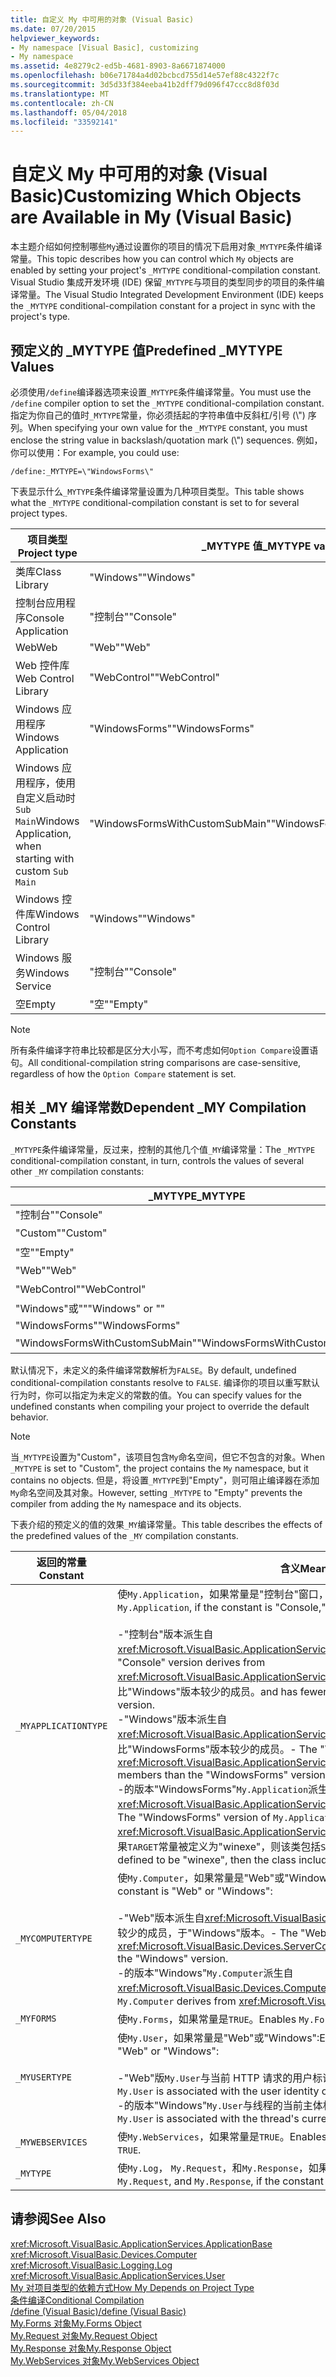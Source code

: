 ```yaml
---
title: 自定义 My 中可用的对象 (Visual Basic)
ms.date: 07/20/2015
helpviewer_keywords:
- My namespace [Visual Basic], customizing
- My namespace
ms.assetid: 4e8279c2-ed5b-4681-8903-8a6671874000
ms.openlocfilehash: b06e71784a4d02bcbcd755d14e57ef88c4322f7c
ms.sourcegitcommit: 3d5d33f384eeba41b2dff79d096f47ccc8d8f03d
ms.translationtype: MT
ms.contentlocale: zh-CN
ms.lasthandoff: 05/04/2018
ms.locfileid: "33592141"
---
```

# <a name="customizing-which-objects-are-available-in-my-visual-basic"></a><span data-ttu-id="9b800-102">自定义 My 中可用的对象 (Visual Basic)</span><span class="sxs-lookup"><span data-stu-id="9b800-102">Customizing Which Objects are Available in My (Visual Basic)</span></span>
<span data-ttu-id="9b800-103">本主题介绍如何控制哪些`My`通过设置你的项目的情况下启用对象`_MYTYPE`条件编译常量。</span><span class="sxs-lookup"><span data-stu-id="9b800-103">This topic describes how you can control which `My` objects are enabled by setting your project's `_MYTYPE` conditional-compilation constant.</span></span> <span data-ttu-id="9b800-104">Visual Studio 集成开发环境 (IDE) 保留`_MYTYPE`与项目的类型同步的项目的条件编译常量。</span><span class="sxs-lookup"><span data-stu-id="9b800-104">The Visual Studio Integrated Development Environment (IDE) keeps the `_MYTYPE` conditional-compilation constant for a project in sync with the project's type.</span></span>  
  
## <a name="predefined-mytype-values"></a><span data-ttu-id="9b800-105">预定义的 _MYTYPE 值</span><span class="sxs-lookup"><span data-stu-id="9b800-105">Predefined _MYTYPE Values</span></span>  
 <span data-ttu-id="9b800-106">必须使用`/define`编译器选项来设置`_MYTYPE`条件编译常量。</span><span class="sxs-lookup"><span data-stu-id="9b800-106">You must use the `/define` compiler option to set the `_MYTYPE` conditional-compilation constant.</span></span> <span data-ttu-id="9b800-107">指定为你自己的值时`_MYTYPE`常量，你必须括起的字符串值中反斜杠/引号 (\\") 序列。</span><span class="sxs-lookup"><span data-stu-id="9b800-107">When specifying your own value for the `_MYTYPE` constant, you must enclose the string value in backslash/quotation mark (\\") sequences.</span></span> <span data-ttu-id="9b800-108">例如，你可以使用：</span><span class="sxs-lookup"><span data-stu-id="9b800-108">For example, you could use:</span></span>  
  
```  
/define:_MYTYPE=\"WindowsForms\"  
```  
  
 <span data-ttu-id="9b800-109">下表显示什么`_MYTYPE`条件编译常量设置为几种项目类型。</span><span class="sxs-lookup"><span data-stu-id="9b800-109">This table shows what the `_MYTYPE` conditional-compilation constant is set to for several project types.</span></span>  
  
|<span data-ttu-id="9b800-110">项目类型</span><span class="sxs-lookup"><span data-stu-id="9b800-110">Project type</span></span>|<span data-ttu-id="9b800-111">_MYTYPE 值</span><span class="sxs-lookup"><span data-stu-id="9b800-111">_MYTYPE value</span></span>|  
|------------------|--------------------|  
|<span data-ttu-id="9b800-112">类库</span><span class="sxs-lookup"><span data-stu-id="9b800-112">Class Library</span></span>|<span data-ttu-id="9b800-113">"Windows"</span><span class="sxs-lookup"><span data-stu-id="9b800-113">"Windows"</span></span>|  
|<span data-ttu-id="9b800-114">控制台应用程序</span><span class="sxs-lookup"><span data-stu-id="9b800-114">Console Application</span></span>|<span data-ttu-id="9b800-115">"控制台"</span><span class="sxs-lookup"><span data-stu-id="9b800-115">"Console"</span></span>|  
|<span data-ttu-id="9b800-116">Web</span><span class="sxs-lookup"><span data-stu-id="9b800-116">Web</span></span>|<span data-ttu-id="9b800-117">"Web"</span><span class="sxs-lookup"><span data-stu-id="9b800-117">"Web"</span></span>|  
|<span data-ttu-id="9b800-118">Web 控件库</span><span class="sxs-lookup"><span data-stu-id="9b800-118">Web Control Library</span></span>|<span data-ttu-id="9b800-119">"WebControl"</span><span class="sxs-lookup"><span data-stu-id="9b800-119">"WebControl"</span></span>|  
|<span data-ttu-id="9b800-120">Windows 应用程序</span><span class="sxs-lookup"><span data-stu-id="9b800-120">Windows Application</span></span>|<span data-ttu-id="9b800-121">"WindowsForms"</span><span class="sxs-lookup"><span data-stu-id="9b800-121">"WindowsForms"</span></span>|  
|<span data-ttu-id="9b800-122">Windows 应用程序，使用自定义启动时 `Sub Main`</span><span class="sxs-lookup"><span data-stu-id="9b800-122">Windows Application, when starting with custom `Sub Main`</span></span>|<span data-ttu-id="9b800-123">"WindowsFormsWithCustomSubMain"</span><span class="sxs-lookup"><span data-stu-id="9b800-123">"WindowsFormsWithCustomSubMain"</span></span>|  
|<span data-ttu-id="9b800-124">Windows 控件库</span><span class="sxs-lookup"><span data-stu-id="9b800-124">Windows Control Library</span></span>|<span data-ttu-id="9b800-125">"Windows"</span><span class="sxs-lookup"><span data-stu-id="9b800-125">"Windows"</span></span>|  
|<span data-ttu-id="9b800-126">Windows 服务</span><span class="sxs-lookup"><span data-stu-id="9b800-126">Windows Service</span></span>|<span data-ttu-id="9b800-127">"控制台"</span><span class="sxs-lookup"><span data-stu-id="9b800-127">"Console"</span></span>|  
|<span data-ttu-id="9b800-128">空</span><span class="sxs-lookup"><span data-stu-id="9b800-128">Empty</span></span>|<span data-ttu-id="9b800-129">"空"</span><span class="sxs-lookup"><span data-stu-id="9b800-129">"Empty"</span></span>|  
  
> [!NOTE]
>  <span data-ttu-id="9b800-130">所有条件编译字符串比较都是区分大小写，而不考虑如何`Option Compare`设置语句。</span><span class="sxs-lookup"><span data-stu-id="9b800-130">All conditional-compilation string comparisons are case-sensitive, regardless of how the `Option Compare` statement is set.</span></span>  
  
## <a name="dependent-my-compilation-constants"></a><span data-ttu-id="9b800-131">相关 _MY 编译常数</span><span class="sxs-lookup"><span data-stu-id="9b800-131">Dependent _MY Compilation Constants</span></span>  
 <span data-ttu-id="9b800-132">`_MYTYPE`条件编译常量，反过来，控制的其他几个值`_MY`编译常量：</span><span class="sxs-lookup"><span data-stu-id="9b800-132">The `_MYTYPE` conditional-compilation constant, in turn, controls the values of several other `_MY` compilation constants:</span></span>  
  
|<span data-ttu-id="9b800-133">_MYTYPE</span><span class="sxs-lookup"><span data-stu-id="9b800-133">_MYTYPE</span></span>|<span data-ttu-id="9b800-134">_MYAPPLICATIONTYPE</span><span class="sxs-lookup"><span data-stu-id="9b800-134">_MYAPPLICATIONTYPE</span></span>|<span data-ttu-id="9b800-135">_MYCOMPUTERTYPE</span><span class="sxs-lookup"><span data-stu-id="9b800-135">_MYCOMPUTERTYPE</span></span>|<span data-ttu-id="9b800-136">_MYFORMS</span><span class="sxs-lookup"><span data-stu-id="9b800-136">_MYFORMS</span></span>|<span data-ttu-id="9b800-137">_MYUSERTYPE</span><span class="sxs-lookup"><span data-stu-id="9b800-137">_MYUSERTYPE</span></span>|<span data-ttu-id="9b800-138">_MYWEBSERVICES</span><span class="sxs-lookup"><span data-stu-id="9b800-138">_MYWEBSERVICES</span></span>|  
|--------------|-------------------------|----------------------|---------------|------------------|---------------------|  
|<span data-ttu-id="9b800-139">"控制台"</span><span class="sxs-lookup"><span data-stu-id="9b800-139">"Console"</span></span>|<span data-ttu-id="9b800-140">"控制台"</span><span class="sxs-lookup"><span data-stu-id="9b800-140">"Console"</span></span>|<span data-ttu-id="9b800-141">"Windows"</span><span class="sxs-lookup"><span data-stu-id="9b800-141">"Windows"</span></span>|<span data-ttu-id="9b800-142">未定义</span><span class="sxs-lookup"><span data-stu-id="9b800-142">Undefined</span></span>|<span data-ttu-id="9b800-143">"Windows"</span><span class="sxs-lookup"><span data-stu-id="9b800-143">"Windows"</span></span>|<span data-ttu-id="9b800-144">true</span><span class="sxs-lookup"><span data-stu-id="9b800-144">TRUE</span></span>|  
|<span data-ttu-id="9b800-145">"Custom"</span><span class="sxs-lookup"><span data-stu-id="9b800-145">"Custom"</span></span>|<span data-ttu-id="9b800-146">未定义</span><span class="sxs-lookup"><span data-stu-id="9b800-146">Undefined</span></span>|<span data-ttu-id="9b800-147">未定义</span><span class="sxs-lookup"><span data-stu-id="9b800-147">Undefined</span></span>|<span data-ttu-id="9b800-148">未定义</span><span class="sxs-lookup"><span data-stu-id="9b800-148">Undefined</span></span>|<span data-ttu-id="9b800-149">未定义</span><span class="sxs-lookup"><span data-stu-id="9b800-149">Undefined</span></span>|<span data-ttu-id="9b800-150">未定义</span><span class="sxs-lookup"><span data-stu-id="9b800-150">Undefined</span></span>|  
|<span data-ttu-id="9b800-151">"空"</span><span class="sxs-lookup"><span data-stu-id="9b800-151">"Empty"</span></span>|<span data-ttu-id="9b800-152">未定义</span><span class="sxs-lookup"><span data-stu-id="9b800-152">Undefined</span></span>|<span data-ttu-id="9b800-153">未定义</span><span class="sxs-lookup"><span data-stu-id="9b800-153">Undefined</span></span>|<span data-ttu-id="9b800-154">未定义</span><span class="sxs-lookup"><span data-stu-id="9b800-154">Undefined</span></span>|<span data-ttu-id="9b800-155">未定义</span><span class="sxs-lookup"><span data-stu-id="9b800-155">Undefined</span></span>|<span data-ttu-id="9b800-156">未定义</span><span class="sxs-lookup"><span data-stu-id="9b800-156">Undefined</span></span>|  
|<span data-ttu-id="9b800-157">"Web"</span><span class="sxs-lookup"><span data-stu-id="9b800-157">"Web"</span></span>|<span data-ttu-id="9b800-158">未定义</span><span class="sxs-lookup"><span data-stu-id="9b800-158">Undefined</span></span>|<span data-ttu-id="9b800-159">"Web"</span><span class="sxs-lookup"><span data-stu-id="9b800-159">"Web"</span></span>|<span data-ttu-id="9b800-160">false</span><span class="sxs-lookup"><span data-stu-id="9b800-160">FALSE</span></span>|<span data-ttu-id="9b800-161">"Web"</span><span class="sxs-lookup"><span data-stu-id="9b800-161">"Web"</span></span>|<span data-ttu-id="9b800-162">false</span><span class="sxs-lookup"><span data-stu-id="9b800-162">FALSE</span></span>|  
|<span data-ttu-id="9b800-163">"WebControl"</span><span class="sxs-lookup"><span data-stu-id="9b800-163">"WebControl"</span></span>|<span data-ttu-id="9b800-164">未定义</span><span class="sxs-lookup"><span data-stu-id="9b800-164">Undefined</span></span>|<span data-ttu-id="9b800-165">"Web"</span><span class="sxs-lookup"><span data-stu-id="9b800-165">"Web"</span></span>|<span data-ttu-id="9b800-166">false</span><span class="sxs-lookup"><span data-stu-id="9b800-166">FALSE</span></span>|<span data-ttu-id="9b800-167">"Web"</span><span class="sxs-lookup"><span data-stu-id="9b800-167">"Web"</span></span>|<span data-ttu-id="9b800-168">true</span><span class="sxs-lookup"><span data-stu-id="9b800-168">TRUE</span></span>|  
|<span data-ttu-id="9b800-169">"Windows"或""</span><span class="sxs-lookup"><span data-stu-id="9b800-169">"Windows" or ""</span></span>|<span data-ttu-id="9b800-170">"Windows"</span><span class="sxs-lookup"><span data-stu-id="9b800-170">"Windows"</span></span>|<span data-ttu-id="9b800-171">"Windows"</span><span class="sxs-lookup"><span data-stu-id="9b800-171">"Windows"</span></span>|<span data-ttu-id="9b800-172">未定义</span><span class="sxs-lookup"><span data-stu-id="9b800-172">Undefined</span></span>|<span data-ttu-id="9b800-173">"Windows"</span><span class="sxs-lookup"><span data-stu-id="9b800-173">"Windows"</span></span>|<span data-ttu-id="9b800-174">TRUE</span><span class="sxs-lookup"><span data-stu-id="9b800-174">TRUE</span></span>|  
|<span data-ttu-id="9b800-175">"WindowsForms"</span><span class="sxs-lookup"><span data-stu-id="9b800-175">"WindowsForms"</span></span>|<span data-ttu-id="9b800-176">"WindowsForms"</span><span class="sxs-lookup"><span data-stu-id="9b800-176">"WindowsForms"</span></span>|<span data-ttu-id="9b800-177">"Windows"</span><span class="sxs-lookup"><span data-stu-id="9b800-177">"Windows"</span></span>|<span data-ttu-id="9b800-178">true</span><span class="sxs-lookup"><span data-stu-id="9b800-178">TRUE</span></span>|<span data-ttu-id="9b800-179">"Windows"</span><span class="sxs-lookup"><span data-stu-id="9b800-179">"Windows"</span></span>|<span data-ttu-id="9b800-180">true</span><span class="sxs-lookup"><span data-stu-id="9b800-180">TRUE</span></span>|  
|<span data-ttu-id="9b800-181">"WindowsFormsWithCustomSubMain"</span><span class="sxs-lookup"><span data-stu-id="9b800-181">"WindowsFormsWithCustomSubMain"</span></span>|<span data-ttu-id="9b800-182">"控制台"</span><span class="sxs-lookup"><span data-stu-id="9b800-182">"Console"</span></span>|<span data-ttu-id="9b800-183">"Windows"</span><span class="sxs-lookup"><span data-stu-id="9b800-183">"Windows"</span></span>|<span data-ttu-id="9b800-184">true</span><span class="sxs-lookup"><span data-stu-id="9b800-184">TRUE</span></span>|<span data-ttu-id="9b800-185">"Windows"</span><span class="sxs-lookup"><span data-stu-id="9b800-185">"Windows"</span></span>|<span data-ttu-id="9b800-186">true</span><span class="sxs-lookup"><span data-stu-id="9b800-186">TRUE</span></span>|  
  
 <span data-ttu-id="9b800-187">默认情况下，未定义的条件编译常数解析为`FALSE`。</span><span class="sxs-lookup"><span data-stu-id="9b800-187">By default, undefined conditional-compilation constants resolve to `FALSE`.</span></span> <span data-ttu-id="9b800-188">编译你的项目以重写默认行为时，你可以指定为未定义的常数的值。</span><span class="sxs-lookup"><span data-stu-id="9b800-188">You can specify values for the undefined constants when compiling your project to override the default behavior.</span></span>  
  
> [!NOTE]
>  <span data-ttu-id="9b800-189">当`_MYTYPE`设置为"Custom"，该项目包含`My`命名空间，但它不包含的对象。</span><span class="sxs-lookup"><span data-stu-id="9b800-189">When `_MYTYPE` is set to "Custom", the project contains the `My` namespace, but it contains no objects.</span></span> <span data-ttu-id="9b800-190">但是，将设置`_MYTYPE`到"Empty"，则可阻止编译器在添加`My`命名空间及其对象。</span><span class="sxs-lookup"><span data-stu-id="9b800-190">However, setting `_MYTYPE` to "Empty" prevents the compiler from adding the `My` namespace and its objects.</span></span>  
  
 <span data-ttu-id="9b800-191">下表介绍的预定义的值的效果`_MY`编译常量。</span><span class="sxs-lookup"><span data-stu-id="9b800-191">This table describes the effects of the predefined values of the `_MY` compilation constants.</span></span>  
  
|<span data-ttu-id="9b800-192">返回的常量</span><span class="sxs-lookup"><span data-stu-id="9b800-192">Constant</span></span>|<span data-ttu-id="9b800-193">含义</span><span class="sxs-lookup"><span data-stu-id="9b800-193">Meaning</span></span>|  
|--------------|-------------|  
|`_MYAPPLICATIONTYPE`|<span data-ttu-id="9b800-194">使`My.Application`，如果常量是"控制台"窗口，"或"WindowsForms":</span><span class="sxs-lookup"><span data-stu-id="9b800-194">Enables `My.Application`, if the constant is "Console," Windows," or "WindowsForms":</span></span><br /><br /> <span data-ttu-id="9b800-195">-"控制台"版本派生自<xref:Microsoft.VisualBasic.ApplicationServices.ConsoleApplicationBase>。</span><span class="sxs-lookup"><span data-stu-id="9b800-195">-   The "Console" version derives from <xref:Microsoft.VisualBasic.ApplicationServices.ConsoleApplicationBase>.</span></span> <span data-ttu-id="9b800-196">并提供比"Windows"版本较少的成员。</span><span class="sxs-lookup"><span data-stu-id="9b800-196">and has fewer members than the "Windows" version.</span></span><br /><span data-ttu-id="9b800-197">-"Windows"版本派生自<xref:Microsoft.VisualBasic.ApplicationServices.ApplicationBase>和具有比"WindowsForms"版本较少的成员。</span><span class="sxs-lookup"><span data-stu-id="9b800-197">-   The "Windows" version derives from <xref:Microsoft.VisualBasic.ApplicationServices.ApplicationBase>.and has fewer members than the "WindowsForms" version.</span></span><br /><span data-ttu-id="9b800-198">-的版本"WindowsForms"`My.Application`派生自<xref:Microsoft.VisualBasic.ApplicationServices.WindowsFormsApplicationBase>。</span><span class="sxs-lookup"><span data-stu-id="9b800-198">-   The "WindowsForms" version of `My.Application` derives from <xref:Microsoft.VisualBasic.ApplicationServices.WindowsFormsApplicationBase>.</span></span> <span data-ttu-id="9b800-199">如果`TARGET`常量被定义为"winexe"，则该类包括`Sub Main`方法。</span><span class="sxs-lookup"><span data-stu-id="9b800-199">If the `TARGET` constant is defined to be "winexe", then the class includes a `Sub Main` method.</span></span>|  
|`_MYCOMPUTERTYPE`|<span data-ttu-id="9b800-200">使`My.Computer`，如果常量是"Web"或"Windows":</span><span class="sxs-lookup"><span data-stu-id="9b800-200">Enables `My.Computer`, if the constant is "Web" or "Windows":</span></span><br /><br /> <span data-ttu-id="9b800-201">-"Web"版本派生自<xref:Microsoft.VisualBasic.Devices.ServerComputer>，并且具有较少的成员，于"Windows"版本。</span><span class="sxs-lookup"><span data-stu-id="9b800-201">-   The "Web" version derives from <xref:Microsoft.VisualBasic.Devices.ServerComputer>, and has fewer members than the "Windows" version.</span></span><br /><span data-ttu-id="9b800-202">-的版本"Windows"`My.Computer`派生自<xref:Microsoft.VisualBasic.Devices.Computer>。</span><span class="sxs-lookup"><span data-stu-id="9b800-202">-   The "Windows" version of `My.Computer` derives from <xref:Microsoft.VisualBasic.Devices.Computer>.</span></span>|  
|`_MYFORMS`|<span data-ttu-id="9b800-203">使`My.Forms`，如果常量是`TRUE`。</span><span class="sxs-lookup"><span data-stu-id="9b800-203">Enables `My.Forms`, if the constant is `TRUE`.</span></span>|  
|`_MYUSERTYPE`|<span data-ttu-id="9b800-204">使`My.User`，如果常量是"Web"或"Windows":</span><span class="sxs-lookup"><span data-stu-id="9b800-204">Enables `My.User`, if the constant is "Web" or "Windows":</span></span><br /><br /> <span data-ttu-id="9b800-205">-"Web"版`My.User`与当前 HTTP 请求的用户标识相关联。</span><span class="sxs-lookup"><span data-stu-id="9b800-205">-   The "Web" version of `My.User` is associated with the user identity of the current HTTP request.</span></span><br /><span data-ttu-id="9b800-206">-的版本"Windows"`My.User`与线程的当前主体相关联。</span><span class="sxs-lookup"><span data-stu-id="9b800-206">-   The "Windows" version of `My.User` is associated with the thread's current principal.</span></span>|  
|`_MYWEBSERVICES`|<span data-ttu-id="9b800-207">使`My.WebServices`，如果常量是`TRUE`。</span><span class="sxs-lookup"><span data-stu-id="9b800-207">Enables `My.WebServices`, if the constant is `TRUE`.</span></span>|  
|`_MYTYPE`|<span data-ttu-id="9b800-208">使`My.Log`， `My.Request`，和`My.Response`，如果常量是"Web"。</span><span class="sxs-lookup"><span data-stu-id="9b800-208">Enables `My.Log`, `My.Request`, and `My.Response`, if the constant is "Web".</span></span>|  
  
## <a name="see-also"></a><span data-ttu-id="9b800-209">请参阅</span><span class="sxs-lookup"><span data-stu-id="9b800-209">See Also</span></span>  
 <xref:Microsoft.VisualBasic.ApplicationServices.ApplicationBase>  
 <xref:Microsoft.VisualBasic.Devices.Computer>  
 <xref:Microsoft.VisualBasic.Logging.Log>  
 <xref:Microsoft.VisualBasic.ApplicationServices.User>  
 [<span data-ttu-id="9b800-210">My 对项目类型的依赖方式</span><span class="sxs-lookup"><span data-stu-id="9b800-210">How My Depends on Project Type</span></span>](../../../visual-basic/developing-apps/development-with-my/how-my-depends-on-project-type.md)  
 [<span data-ttu-id="9b800-211">条件编译</span><span class="sxs-lookup"><span data-stu-id="9b800-211">Conditional Compilation</span></span>](../../../visual-basic/programming-guide/program-structure/conditional-compilation.md)  
 [<span data-ttu-id="9b800-212">/define (Visual Basic)</span><span class="sxs-lookup"><span data-stu-id="9b800-212">/define (Visual Basic)</span></span>](../../../visual-basic/reference/command-line-compiler/define.md)  
 [<span data-ttu-id="9b800-213">My.Forms 对象</span><span class="sxs-lookup"><span data-stu-id="9b800-213">My.Forms Object</span></span>](../../../visual-basic/language-reference/objects/my-forms-object.md)  
 [<span data-ttu-id="9b800-214">My.Request 对象</span><span class="sxs-lookup"><span data-stu-id="9b800-214">My.Request Object</span></span>](../../../visual-basic/language-reference/objects/my-request-object.md)  
 [<span data-ttu-id="9b800-215">My.Response 对象</span><span class="sxs-lookup"><span data-stu-id="9b800-215">My.Response Object</span></span>](../../../visual-basic/language-reference/objects/my-response-object.md)  
 [<span data-ttu-id="9b800-216">My.WebServices 对象</span><span class="sxs-lookup"><span data-stu-id="9b800-216">My.WebServices Object</span></span>](../../../visual-basic/language-reference/objects/my-webservices-object.md)
